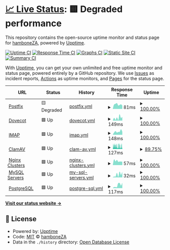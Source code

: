 # [📈 Live Status](https://hamboneZA.github.io/caffeine): <!--live status--> **🟨 Degraded performance**

This repository contains the open-source uptime monitor and status page for [hamboneZA](https://hamboneZA.github.io/caffeine), powered by [Upptime](https://github.com/upptime/upptime).

[![Uptime CI](https://github.com/hamboneZA/caffeine/workflows/Uptime%20CI/badge.svg)](https://github.com/hamboneZA/caffeine/actions?query=workflow%3A%22Uptime+CI%22)
[![Response Time CI](https://github.com/hamboneZA/caffeine/workflows/Response%20Time%20CI/badge.svg)](https://github.com/hamboneZA/caffeine/actions?query=workflow%3A%22Response+Time+CI%22)
[![Graphs CI](https://github.com/hamboneZA/caffeine/workflows/Graphs%20CI/badge.svg)](https://github.com/hamboneZA/caffeine/actions?query=workflow%3A%22Graphs+CI%22)
[![Static Site CI](https://github.com/hamboneZA/caffeine/workflows/Static%20Site%20CI/badge.svg)](https://github.com/hamboneZA/caffeine/actions?query=workflow%3A%22Static+Site+CI%22)
[![Summary CI](https://github.com/hamboneZA/caffeine/workflows/Summary%20CI/badge.svg)](https://github.com/hamboneZA/caffeine/actions?query=workflow%3A%22Summary+CI%22)

With [Upptime](https://upptime.js.org), you can get your own unlimited and free uptime monitor and status page, powered entirely by a GitHub repository. We use [Issues](https://github.com/hamboneZA/caffeine/issues) as incident reports, [Actions](https://github.com/hamboneZA/caffeine/actions) as uptime monitors, and [Pages](https://hamboneZA.github.io/caffeine) for the status page.

<!--start: status pages-->
<!-- This summary is generated by Upptime (https://github.com/upptime/upptime) -->
<!-- Do not edit this manually, your changes will be overwritten -->
<!-- prettier-ignore -->
| URL | Status | History | Response Time | Uptime |
| --- | ------ | ------- | ------------- | ------ |
| <img alt="" src="https://icons.duckduckgo.com/ip3/www.google.com.ico" height="13"> [Postfix](https://www.google.com) | 🟨 Degraded | [postfix.yml](https://github.com/hamboneZA/caffeine/commits/HEAD/history/postfix.yml) | <details><summary><img alt="Response time graph" src="./graphs/postfix/response-time-week.png" height="20"> 81ms</summary><br><a href="https://hamboneza.github.io/caffeine/history/postfix"><img alt="Response time 100" src="https://img.shields.io/endpoint?url=https%3A%2F%2Fraw.githubusercontent.com%2FhamboneZA%2Fcaffeine%2FHEAD%2Fapi%2Fpostfix%2Fresponse-time.json"></a><br><a href="https://hamboneza.github.io/caffeine/history/postfix"><img alt="24-hour response time 61" src="https://img.shields.io/endpoint?url=https%3A%2F%2Fraw.githubusercontent.com%2FhamboneZA%2Fcaffeine%2FHEAD%2Fapi%2Fpostfix%2Fresponse-time-day.json"></a><br><a href="https://hamboneza.github.io/caffeine/history/postfix"><img alt="7-day response time 81" src="https://img.shields.io/endpoint?url=https%3A%2F%2Fraw.githubusercontent.com%2FhamboneZA%2Fcaffeine%2FHEAD%2Fapi%2Fpostfix%2Fresponse-time-week.json"></a><br><a href="https://hamboneza.github.io/caffeine/history/postfix"><img alt="30-day response time 126" src="https://img.shields.io/endpoint?url=https%3A%2F%2Fraw.githubusercontent.com%2FhamboneZA%2Fcaffeine%2FHEAD%2Fapi%2Fpostfix%2Fresponse-time-month.json"></a><br><a href="https://hamboneza.github.io/caffeine/history/postfix"><img alt="1-year response time 100" src="https://img.shields.io/endpoint?url=https%3A%2F%2Fraw.githubusercontent.com%2FhamboneZA%2Fcaffeine%2FHEAD%2Fapi%2Fpostfix%2Fresponse-time-year.json"></a></details> | <details><summary><a href="https://hamboneza.github.io/caffeine/history/postfix">100.00%</a></summary><a href="https://hamboneza.github.io/caffeine/history/postfix"><img alt="All-time uptime 99.99%" src="https://img.shields.io/endpoint?url=https%3A%2F%2Fraw.githubusercontent.com%2FhamboneZA%2Fcaffeine%2FHEAD%2Fapi%2Fpostfix%2Fuptime.json"></a><br><a href="https://hamboneza.github.io/caffeine/history/postfix"><img alt="24-hour uptime 100.00%" src="https://img.shields.io/endpoint?url=https%3A%2F%2Fraw.githubusercontent.com%2FhamboneZA%2Fcaffeine%2FHEAD%2Fapi%2Fpostfix%2Fuptime-day.json"></a><br><a href="https://hamboneza.github.io/caffeine/history/postfix"><img alt="7-day uptime 100.00%" src="https://img.shields.io/endpoint?url=https%3A%2F%2Fraw.githubusercontent.com%2FhamboneZA%2Fcaffeine%2FHEAD%2Fapi%2Fpostfix%2Fuptime-week.json"></a><br><a href="https://hamboneza.github.io/caffeine/history/postfix"><img alt="30-day uptime 100.00%" src="https://img.shields.io/endpoint?url=https%3A%2F%2Fraw.githubusercontent.com%2FhamboneZA%2Fcaffeine%2FHEAD%2Fapi%2Fpostfix%2Fuptime-month.json"></a><br><a href="https://hamboneza.github.io/caffeine/history/postfix"><img alt="1-year uptime 99.99%" src="https://img.shields.io/endpoint?url=https%3A%2F%2Fraw.githubusercontent.com%2FhamboneZA%2Fcaffeine%2FHEAD%2Fapi%2Fpostfix%2Fuptime-year.json"></a></details>
| <img alt="" src="https://icons.duckduckgo.com/ip3/en.wikipedia.org.ico" height="13"> [Dovecot](https://en.wikipedia.org) | 🟩 Up | [dovecot.yml](https://github.com/hamboneZA/caffeine/commits/HEAD/history/dovecot.yml) | <details><summary><img alt="Response time graph" src="./graphs/dovecot/response-time-week.png" height="20"> 149ms</summary><br><a href="https://hamboneza.github.io/caffeine/history/dovecot"><img alt="Response time 178" src="https://img.shields.io/endpoint?url=https%3A%2F%2Fraw.githubusercontent.com%2FhamboneZA%2Fcaffeine%2FHEAD%2Fapi%2Fdovecot%2Fresponse-time.json"></a><br><a href="https://hamboneza.github.io/caffeine/history/dovecot"><img alt="24-hour response time 198" src="https://img.shields.io/endpoint?url=https%3A%2F%2Fraw.githubusercontent.com%2FhamboneZA%2Fcaffeine%2FHEAD%2Fapi%2Fdovecot%2Fresponse-time-day.json"></a><br><a href="https://hamboneza.github.io/caffeine/history/dovecot"><img alt="7-day response time 149" src="https://img.shields.io/endpoint?url=https%3A%2F%2Fraw.githubusercontent.com%2FhamboneZA%2Fcaffeine%2FHEAD%2Fapi%2Fdovecot%2Fresponse-time-week.json"></a><br><a href="https://hamboneza.github.io/caffeine/history/dovecot"><img alt="30-day response time 158" src="https://img.shields.io/endpoint?url=https%3A%2F%2Fraw.githubusercontent.com%2FhamboneZA%2Fcaffeine%2FHEAD%2Fapi%2Fdovecot%2Fresponse-time-month.json"></a><br><a href="https://hamboneza.github.io/caffeine/history/dovecot"><img alt="1-year response time 178" src="https://img.shields.io/endpoint?url=https%3A%2F%2Fraw.githubusercontent.com%2FhamboneZA%2Fcaffeine%2FHEAD%2Fapi%2Fdovecot%2Fresponse-time-year.json"></a></details> | <details><summary><a href="https://hamboneza.github.io/caffeine/history/dovecot">100.00%</a></summary><a href="https://hamboneza.github.io/caffeine/history/dovecot"><img alt="All-time uptime 98.30%" src="https://img.shields.io/endpoint?url=https%3A%2F%2Fraw.githubusercontent.com%2FhamboneZA%2Fcaffeine%2FHEAD%2Fapi%2Fdovecot%2Fuptime.json"></a><br><a href="https://hamboneza.github.io/caffeine/history/dovecot"><img alt="24-hour uptime 100.00%" src="https://img.shields.io/endpoint?url=https%3A%2F%2Fraw.githubusercontent.com%2FhamboneZA%2Fcaffeine%2FHEAD%2Fapi%2Fdovecot%2Fuptime-day.json"></a><br><a href="https://hamboneza.github.io/caffeine/history/dovecot"><img alt="7-day uptime 100.00%" src="https://img.shields.io/endpoint?url=https%3A%2F%2Fraw.githubusercontent.com%2FhamboneZA%2Fcaffeine%2FHEAD%2Fapi%2Fdovecot%2Fuptime-week.json"></a><br><a href="https://hamboneza.github.io/caffeine/history/dovecot"><img alt="30-day uptime 100.00%" src="https://img.shields.io/endpoint?url=https%3A%2F%2Fraw.githubusercontent.com%2FhamboneZA%2Fcaffeine%2FHEAD%2Fapi%2Fdovecot%2Fuptime-month.json"></a><br><a href="https://hamboneza.github.io/caffeine/history/dovecot"><img alt="1-year uptime 98.30%" src="https://img.shields.io/endpoint?url=https%3A%2F%2Fraw.githubusercontent.com%2FhamboneZA%2Fcaffeine%2FHEAD%2Fapi%2Fdovecot%2Fuptime-year.json"></a></details>
| <img alt="" src="https://icons.duckduckgo.com/ip3/news.ycombinator.com.ico" height="13"> [IMAP](https://news.ycombinator.com) | 🟩 Up | [imap.yml](https://github.com/hamboneZA/caffeine/commits/HEAD/history/imap.yml) | <details><summary><img alt="Response time graph" src="./graphs/imap/response-time-week.png" height="20"> 148ms</summary><br><a href="https://hamboneza.github.io/caffeine/history/imap"><img alt="Response time 172" src="https://img.shields.io/endpoint?url=https%3A%2F%2Fraw.githubusercontent.com%2FhamboneZA%2Fcaffeine%2FHEAD%2Fapi%2Fimap%2Fresponse-time.json"></a><br><a href="https://hamboneza.github.io/caffeine/history/imap"><img alt="24-hour response time 138" src="https://img.shields.io/endpoint?url=https%3A%2F%2Fraw.githubusercontent.com%2FhamboneZA%2Fcaffeine%2FHEAD%2Fapi%2Fimap%2Fresponse-time-day.json"></a><br><a href="https://hamboneza.github.io/caffeine/history/imap"><img alt="7-day response time 148" src="https://img.shields.io/endpoint?url=https%3A%2F%2Fraw.githubusercontent.com%2FhamboneZA%2Fcaffeine%2FHEAD%2Fapi%2Fimap%2Fresponse-time-week.json"></a><br><a href="https://hamboneza.github.io/caffeine/history/imap"><img alt="30-day response time 146" src="https://img.shields.io/endpoint?url=https%3A%2F%2Fraw.githubusercontent.com%2FhamboneZA%2Fcaffeine%2FHEAD%2Fapi%2Fimap%2Fresponse-time-month.json"></a><br><a href="https://hamboneza.github.io/caffeine/history/imap"><img alt="1-year response time 172" src="https://img.shields.io/endpoint?url=https%3A%2F%2Fraw.githubusercontent.com%2FhamboneZA%2Fcaffeine%2FHEAD%2Fapi%2Fimap%2Fresponse-time-year.json"></a></details> | <details><summary><a href="https://hamboneza.github.io/caffeine/history/imap">100.00%</a></summary><a href="https://hamboneza.github.io/caffeine/history/imap"><img alt="All-time uptime 99.88%" src="https://img.shields.io/endpoint?url=https%3A%2F%2Fraw.githubusercontent.com%2FhamboneZA%2Fcaffeine%2FHEAD%2Fapi%2Fimap%2Fuptime.json"></a><br><a href="https://hamboneza.github.io/caffeine/history/imap"><img alt="24-hour uptime 100.00%" src="https://img.shields.io/endpoint?url=https%3A%2F%2Fraw.githubusercontent.com%2FhamboneZA%2Fcaffeine%2FHEAD%2Fapi%2Fimap%2Fuptime-day.json"></a><br><a href="https://hamboneza.github.io/caffeine/history/imap"><img alt="7-day uptime 100.00%" src="https://img.shields.io/endpoint?url=https%3A%2F%2Fraw.githubusercontent.com%2FhamboneZA%2Fcaffeine%2FHEAD%2Fapi%2Fimap%2Fuptime-week.json"></a><br><a href="https://hamboneza.github.io/caffeine/history/imap"><img alt="30-day uptime 100.00%" src="https://img.shields.io/endpoint?url=https%3A%2F%2Fraw.githubusercontent.com%2FhamboneZA%2Fcaffeine%2FHEAD%2Fapi%2Fimap%2Fuptime-month.json"></a><br><a href="https://hamboneza.github.io/caffeine/history/imap"><img alt="1-year uptime 99.88%" src="https://img.shields.io/endpoint?url=https%3A%2F%2Fraw.githubusercontent.com%2FhamboneZA%2Fcaffeine%2FHEAD%2Fapi%2Fimap%2Fuptime-year.json"></a></details>
| <img alt="" src="https://icons.duckduckgo.com/ip3/spamassassin.apache.org.ico" height="13"> [ClamAV](https://spamassassin.apache.org/) | 🟩 Up | [clam-av.yml](https://github.com/hamboneZA/caffeine/commits/HEAD/history/clam-av.yml) | <details><summary><img alt="Response time graph" src="./graphs/clam-av/response-time-week.png" height="20"> 127ms</summary><br><a href="https://hamboneza.github.io/caffeine/history/clam-av"><img alt="Response time 114" src="https://img.shields.io/endpoint?url=https%3A%2F%2Fraw.githubusercontent.com%2FhamboneZA%2Fcaffeine%2FHEAD%2Fapi%2Fclam-av%2Fresponse-time.json"></a><br><a href="https://hamboneza.github.io/caffeine/history/clam-av"><img alt="24-hour response time 133" src="https://img.shields.io/endpoint?url=https%3A%2F%2Fraw.githubusercontent.com%2FhamboneZA%2Fcaffeine%2FHEAD%2Fapi%2Fclam-av%2Fresponse-time-day.json"></a><br><a href="https://hamboneza.github.io/caffeine/history/clam-av"><img alt="7-day response time 127" src="https://img.shields.io/endpoint?url=https%3A%2F%2Fraw.githubusercontent.com%2FhamboneZA%2Fcaffeine%2FHEAD%2Fapi%2Fclam-av%2Fresponse-time-week.json"></a><br><a href="https://hamboneza.github.io/caffeine/history/clam-av"><img alt="30-day response time 114" src="https://img.shields.io/endpoint?url=https%3A%2F%2Fraw.githubusercontent.com%2FhamboneZA%2Fcaffeine%2FHEAD%2Fapi%2Fclam-av%2Fresponse-time-month.json"></a><br><a href="https://hamboneza.github.io/caffeine/history/clam-av"><img alt="1-year response time 114" src="https://img.shields.io/endpoint?url=https%3A%2F%2Fraw.githubusercontent.com%2FhamboneZA%2Fcaffeine%2FHEAD%2Fapi%2Fclam-av%2Fresponse-time-year.json"></a></details> | <details><summary><a href="https://hamboneza.github.io/caffeine/history/clam-av">89.75%</a></summary><a href="https://hamboneza.github.io/caffeine/history/clam-av"><img alt="All-time uptime 99.39%" src="https://img.shields.io/endpoint?url=https%3A%2F%2Fraw.githubusercontent.com%2FhamboneZA%2Fcaffeine%2FHEAD%2Fapi%2Fclam-av%2Fuptime.json"></a><br><a href="https://hamboneza.github.io/caffeine/history/clam-av"><img alt="24-hour uptime 79.56%" src="https://img.shields.io/endpoint?url=https%3A%2F%2Fraw.githubusercontent.com%2FhamboneZA%2Fcaffeine%2FHEAD%2Fapi%2Fclam-av%2Fuptime-day.json"></a><br><a href="https://hamboneza.github.io/caffeine/history/clam-av"><img alt="7-day uptime 89.75%" src="https://img.shields.io/endpoint?url=https%3A%2F%2Fraw.githubusercontent.com%2FhamboneZA%2Fcaffeine%2FHEAD%2Fapi%2Fclam-av%2Fuptime-week.json"></a><br><a href="https://hamboneza.github.io/caffeine/history/clam-av"><img alt="30-day uptime 93.55%" src="https://img.shields.io/endpoint?url=https%3A%2F%2Fraw.githubusercontent.com%2FhamboneZA%2Fcaffeine%2FHEAD%2Fapi%2Fclam-av%2Fuptime-month.json"></a><br><a href="https://hamboneza.github.io/caffeine/history/clam-av"><img alt="1-year uptime 99.39%" src="https://img.shields.io/endpoint?url=https%3A%2F%2Fraw.githubusercontent.com%2FhamboneZA%2Fcaffeine%2FHEAD%2Fapi%2Fclam-av%2Fuptime-year.json"></a></details>
| <img alt="" src="https://icons.duckduckgo.com/ip3/www.google.com.ico" height="13"> [Nginx Clusters](https://www.google.com) | 🟩 Up | [nginx-clusters.yml](https://github.com/hamboneZA/caffeine/commits/HEAD/history/nginx-clusters.yml) | <details><summary><img alt="Response time graph" src="./graphs/nginx-clusters/response-time-week.png" height="20"> 57ms</summary><br><a href="https://hamboneza.github.io/caffeine/history/nginx-clusters"><img alt="Response time 61" src="https://img.shields.io/endpoint?url=https%3A%2F%2Fraw.githubusercontent.com%2FhamboneZA%2Fcaffeine%2FHEAD%2Fapi%2Fnginx-clusters%2Fresponse-time.json"></a><br><a href="https://hamboneza.github.io/caffeine/history/nginx-clusters"><img alt="24-hour response time 47" src="https://img.shields.io/endpoint?url=https%3A%2F%2Fraw.githubusercontent.com%2FhamboneZA%2Fcaffeine%2FHEAD%2Fapi%2Fnginx-clusters%2Fresponse-time-day.json"></a><br><a href="https://hamboneza.github.io/caffeine/history/nginx-clusters"><img alt="7-day response time 57" src="https://img.shields.io/endpoint?url=https%3A%2F%2Fraw.githubusercontent.com%2FhamboneZA%2Fcaffeine%2FHEAD%2Fapi%2Fnginx-clusters%2Fresponse-time-week.json"></a><br><a href="https://hamboneza.github.io/caffeine/history/nginx-clusters"><img alt="30-day response time 67" src="https://img.shields.io/endpoint?url=https%3A%2F%2Fraw.githubusercontent.com%2FhamboneZA%2Fcaffeine%2FHEAD%2Fapi%2Fnginx-clusters%2Fresponse-time-month.json"></a><br><a href="https://hamboneza.github.io/caffeine/history/nginx-clusters"><img alt="1-year response time 61" src="https://img.shields.io/endpoint?url=https%3A%2F%2Fraw.githubusercontent.com%2FhamboneZA%2Fcaffeine%2FHEAD%2Fapi%2Fnginx-clusters%2Fresponse-time-year.json"></a></details> | <details><summary><a href="https://hamboneza.github.io/caffeine/history/nginx-clusters">100.00%</a></summary><a href="https://hamboneza.github.io/caffeine/history/nginx-clusters"><img alt="All-time uptime 99.99%" src="https://img.shields.io/endpoint?url=https%3A%2F%2Fraw.githubusercontent.com%2FhamboneZA%2Fcaffeine%2FHEAD%2Fapi%2Fnginx-clusters%2Fuptime.json"></a><br><a href="https://hamboneza.github.io/caffeine/history/nginx-clusters"><img alt="24-hour uptime 100.00%" src="https://img.shields.io/endpoint?url=https%3A%2F%2Fraw.githubusercontent.com%2FhamboneZA%2Fcaffeine%2FHEAD%2Fapi%2Fnginx-clusters%2Fuptime-day.json"></a><br><a href="https://hamboneza.github.io/caffeine/history/nginx-clusters"><img alt="7-day uptime 100.00%" src="https://img.shields.io/endpoint?url=https%3A%2F%2Fraw.githubusercontent.com%2FhamboneZA%2Fcaffeine%2FHEAD%2Fapi%2Fnginx-clusters%2Fuptime-week.json"></a><br><a href="https://hamboneza.github.io/caffeine/history/nginx-clusters"><img alt="30-day uptime 100.00%" src="https://img.shields.io/endpoint?url=https%3A%2F%2Fraw.githubusercontent.com%2FhamboneZA%2Fcaffeine%2FHEAD%2Fapi%2Fnginx-clusters%2Fuptime-month.json"></a><br><a href="https://hamboneza.github.io/caffeine/history/nginx-clusters"><img alt="1-year uptime 99.99%" src="https://img.shields.io/endpoint?url=https%3A%2F%2Fraw.githubusercontent.com%2FhamboneZA%2Fcaffeine%2FHEAD%2Fapi%2Fnginx-clusters%2Fuptime-year.json"></a></details>
| <img alt="" src="https://icons.duckduckgo.com/ip3/en.wikipedia.org.ico" height="13"> [MySQL Servers](https://en.wikipedia.org) | 🟩 Up | [my-sql-servers.yml](https://github.com/hamboneZA/caffeine/commits/HEAD/history/my-sql-servers.yml) | <details><summary><img alt="Response time graph" src="./graphs/my-sql-servers/response-time-week.png" height="20"> 32ms</summary><br><a href="https://hamboneza.github.io/caffeine/history/my-sql-servers"><img alt="Response time 46" src="https://img.shields.io/endpoint?url=https%3A%2F%2Fraw.githubusercontent.com%2FhamboneZA%2Fcaffeine%2FHEAD%2Fapi%2Fmy-sql-servers%2Fresponse-time.json"></a><br><a href="https://hamboneza.github.io/caffeine/history/my-sql-servers"><img alt="24-hour response time 60" src="https://img.shields.io/endpoint?url=https%3A%2F%2Fraw.githubusercontent.com%2FhamboneZA%2Fcaffeine%2FHEAD%2Fapi%2Fmy-sql-servers%2Fresponse-time-day.json"></a><br><a href="https://hamboneza.github.io/caffeine/history/my-sql-servers"><img alt="7-day response time 32" src="https://img.shields.io/endpoint?url=https%3A%2F%2Fraw.githubusercontent.com%2FhamboneZA%2Fcaffeine%2FHEAD%2Fapi%2Fmy-sql-servers%2Fresponse-time-week.json"></a><br><a href="https://hamboneza.github.io/caffeine/history/my-sql-servers"><img alt="30-day response time 37" src="https://img.shields.io/endpoint?url=https%3A%2F%2Fraw.githubusercontent.com%2FhamboneZA%2Fcaffeine%2FHEAD%2Fapi%2Fmy-sql-servers%2Fresponse-time-month.json"></a><br><a href="https://hamboneza.github.io/caffeine/history/my-sql-servers"><img alt="1-year response time 46" src="https://img.shields.io/endpoint?url=https%3A%2F%2Fraw.githubusercontent.com%2FhamboneZA%2Fcaffeine%2FHEAD%2Fapi%2Fmy-sql-servers%2Fresponse-time-year.json"></a></details> | <details><summary><a href="https://hamboneza.github.io/caffeine/history/my-sql-servers">100.00%</a></summary><a href="https://hamboneza.github.io/caffeine/history/my-sql-servers"><img alt="All-time uptime 98.31%" src="https://img.shields.io/endpoint?url=https%3A%2F%2Fraw.githubusercontent.com%2FhamboneZA%2Fcaffeine%2FHEAD%2Fapi%2Fmy-sql-servers%2Fuptime.json"></a><br><a href="https://hamboneza.github.io/caffeine/history/my-sql-servers"><img alt="24-hour uptime 100.00%" src="https://img.shields.io/endpoint?url=https%3A%2F%2Fraw.githubusercontent.com%2FhamboneZA%2Fcaffeine%2FHEAD%2Fapi%2Fmy-sql-servers%2Fuptime-day.json"></a><br><a href="https://hamboneza.github.io/caffeine/history/my-sql-servers"><img alt="7-day uptime 100.00%" src="https://img.shields.io/endpoint?url=https%3A%2F%2Fraw.githubusercontent.com%2FhamboneZA%2Fcaffeine%2FHEAD%2Fapi%2Fmy-sql-servers%2Fuptime-week.json"></a><br><a href="https://hamboneza.github.io/caffeine/history/my-sql-servers"><img alt="30-day uptime 100.00%" src="https://img.shields.io/endpoint?url=https%3A%2F%2Fraw.githubusercontent.com%2FhamboneZA%2Fcaffeine%2FHEAD%2Fapi%2Fmy-sql-servers%2Fuptime-month.json"></a><br><a href="https://hamboneza.github.io/caffeine/history/my-sql-servers"><img alt="1-year uptime 98.31%" src="https://img.shields.io/endpoint?url=https%3A%2F%2Fraw.githubusercontent.com%2FhamboneZA%2Fcaffeine%2FHEAD%2Fapi%2Fmy-sql-servers%2Fuptime-year.json"></a></details>
| <img alt="" src="https://icons.duckduckgo.com/ip3/news.ycombinator.com.ico" height="13"> [PostgreSQL](https://news.ycombinator.com) | 🟩 Up | [postgre-sql.yml](https://github.com/hamboneZA/caffeine/commits/HEAD/history/postgre-sql.yml) | <details><summary><img alt="Response time graph" src="./graphs/postgre-sql/response-time-week.png" height="20"> 117ms</summary><br><a href="https://hamboneza.github.io/caffeine/history/postgre-sql"><img alt="Response time 127" src="https://img.shields.io/endpoint?url=https%3A%2F%2Fraw.githubusercontent.com%2FhamboneZA%2Fcaffeine%2FHEAD%2Fapi%2Fpostgre-sql%2Fresponse-time.json"></a><br><a href="https://hamboneza.github.io/caffeine/history/postgre-sql"><img alt="24-hour response time 207" src="https://img.shields.io/endpoint?url=https%3A%2F%2Fraw.githubusercontent.com%2FhamboneZA%2Fcaffeine%2FHEAD%2Fapi%2Fpostgre-sql%2Fresponse-time-day.json"></a><br><a href="https://hamboneza.github.io/caffeine/history/postgre-sql"><img alt="7-day response time 117" src="https://img.shields.io/endpoint?url=https%3A%2F%2Fraw.githubusercontent.com%2FhamboneZA%2Fcaffeine%2FHEAD%2Fapi%2Fpostgre-sql%2Fresponse-time-week.json"></a><br><a href="https://hamboneza.github.io/caffeine/history/postgre-sql"><img alt="30-day response time 112" src="https://img.shields.io/endpoint?url=https%3A%2F%2Fraw.githubusercontent.com%2FhamboneZA%2Fcaffeine%2FHEAD%2Fapi%2Fpostgre-sql%2Fresponse-time-month.json"></a><br><a href="https://hamboneza.github.io/caffeine/history/postgre-sql"><img alt="1-year response time 127" src="https://img.shields.io/endpoint?url=https%3A%2F%2Fraw.githubusercontent.com%2FhamboneZA%2Fcaffeine%2FHEAD%2Fapi%2Fpostgre-sql%2Fresponse-time-year.json"></a></details> | <details><summary><a href="https://hamboneza.github.io/caffeine/history/postgre-sql">100.00%</a></summary><a href="https://hamboneza.github.io/caffeine/history/postgre-sql"><img alt="All-time uptime 99.88%" src="https://img.shields.io/endpoint?url=https%3A%2F%2Fraw.githubusercontent.com%2FhamboneZA%2Fcaffeine%2FHEAD%2Fapi%2Fpostgre-sql%2Fuptime.json"></a><br><a href="https://hamboneza.github.io/caffeine/history/postgre-sql"><img alt="24-hour uptime 100.00%" src="https://img.shields.io/endpoint?url=https%3A%2F%2Fraw.githubusercontent.com%2FhamboneZA%2Fcaffeine%2FHEAD%2Fapi%2Fpostgre-sql%2Fuptime-day.json"></a><br><a href="https://hamboneza.github.io/caffeine/history/postgre-sql"><img alt="7-day uptime 100.00%" src="https://img.shields.io/endpoint?url=https%3A%2F%2Fraw.githubusercontent.com%2FhamboneZA%2Fcaffeine%2FHEAD%2Fapi%2Fpostgre-sql%2Fuptime-week.json"></a><br><a href="https://hamboneza.github.io/caffeine/history/postgre-sql"><img alt="30-day uptime 100.00%" src="https://img.shields.io/endpoint?url=https%3A%2F%2Fraw.githubusercontent.com%2FhamboneZA%2Fcaffeine%2FHEAD%2Fapi%2Fpostgre-sql%2Fuptime-month.json"></a><br><a href="https://hamboneza.github.io/caffeine/history/postgre-sql"><img alt="1-year uptime 99.88%" src="https://img.shields.io/endpoint?url=https%3A%2F%2Fraw.githubusercontent.com%2FhamboneZA%2Fcaffeine%2FHEAD%2Fapi%2Fpostgre-sql%2Fuptime-year.json"></a></details>

<!--end: status pages-->

[**Visit our status website →**](https://hamboneZA.github.io/caffeine)

## 📄 License

- Powered by: [Upptime](https://github.com/upptime/upptime)
- Code: [MIT](./LICENSE) © [hamboneZA](https://hamboneZA.github.io/caffeine)
- Data in the `./history` directory: [Open Database License](https://opendatacommons.org/licenses/odbl/1-0/)
